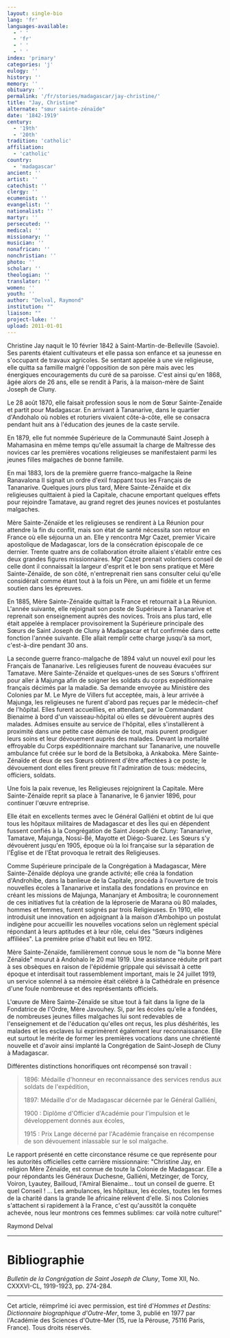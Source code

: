 ```yaml
---
layout: single-bio
lang: 'fr'
languages-available:
  - ' '
  - 'fr'
  - ' '
  - ' '
index: 'primary'
categories: 'j'
eulogy: ''
history: ''
memory: ''
obituary: ''
permalink: '/fr/stories/madagascar/jay-christine/'
title: "Jay, Christine"
alternate: "sœur sainte-zénaïde"
date: '1842-1919'
century:
  - '19th'
  - '20th'
tradition: 'catholic'
affiliation:
  - 'catholic'
country:
  - 'madagascar'
ancient: ''
artist: ''
catechist: ''
clergy: ''
ecumenist: ''
evangelist: ''
nationalist: ''
martyr: ''
persecuted: ''
medical: ''
missionary: ''
musician: ''
nonafrican: ''
nonchristian: ''
photo: ''
scholar: ''
theologian: ''
translator: ''
women: ''
youth: ''
author: "Delval, Raymond"
institution: ""
liaison: ""
project-luke: ''
upload: 2011-01-01
---
```




Christine Jay naquit le 10 février 1842 à Saint-Martin-de-Belleville (Savoie). Ses parents étaient cultivateurs et elle passa son enfance et sa jeunesse en s'occupant de travaux agricoles. Se sentant appelée à une vie religieuse, elle quitta sa famille malgré l'opposition de son père mais avec les énergiques encouragements du curé de sa paroisse. C'est ainsi qu'en 1868, âgée alors de 26 ans, elle se rendit à Paris, à la maison-mère de Saint Joseph de Cluny.

Le 28 août 1870, elle faisait profession sous le nom de Sœur Sainte-Zenaïde et partit pour Madagascar. En arrivant à Tananarive, dans le quartier d'Andohalo où nobles et roturiers vivaient côte-à-côte, elle se consacra pendant huit ans à l'éducation des jeunes de la caste servile.

En 1879, elle fut nommée Supérieure de la Communauté Saint Joseph à Mahamasina en même temps qu'elle assumait la charge de Maîtresse des novices car les premières vocations religieuses se manifestaient parmi les jeunes filles malgaches de bonne famille.

En mai 1883, lors de la première guerre franco-malgache la Reine Ranavalona II signait un ordre d'exil frappant tous les Français de Tananarive. Quelques jours plus tard, Mère Sainte-Zénaïde et dix religieuses quittaient à pied la Capitale, chacune emportant quelques effets pour rejoindre Tamatave, au grand regret des jeunes novices et postulantes malgaches.

Mère Sainte-Zénaïde et les religieuses se rendirent à La Réunion pour attendre la fin du conflit, mais son état de santé nécessita son retour en France où elle séjourna un an. Elle y rencontra Mgr Cazet, premier Vicaire apostolique de Madagascar, lors de la consécration épiscopale de ce dernier. Trente quatre ans de collaboration étroite allaient s'établir entre ces deux grandes figures missionnaires. Mgr Cazet prenait volontiers conseil de celle dont il connaissait la largeur d'esprit et le bon sens pratique et Mère Sainte-Zénaïde, de son côté, n'entreprenait rien sans consulter celui qu'elle considérait comme étant tout à la fois un Père, un ami fidèle et un ferme soutien dans les épreuves.

En 1885, Mère Sainte-Zénaïde quittait la France et retournait à La Réunion. L'année suivante, elle rejoignait son poste de Supérieure à Tananarive et reprenait son enseignement auprès des novices. Trois ans plus tard, elle était appelée à remplacer provisoirement la Supérieure principale des Sœurs de Saint Joseph de Cluny à Madagascar et fut confirmée dans cette fonction l'année suivante. Elle allait remplir cette charge jusqu'à sa mort, c'est-à-dire pendant 30 ans.

La seconde guerre franco-malgache de 1894 valut un nouvel exil pour les Français de Tananarive. Les religieuses furent de nouveau évacuées sur Tamatave. Mère Sainte-Zénaïde et quelques-unes de ses Sœurs s'offrirent pour aller à Majunga afin de soigner les soldats du corps expéditionnaire français décimés par la maladie. Sa demande envoyée au Ministère des Colonies par M. Le Myre de Villers fut acceptée, mais, à leur arrivée à Majunga, les religieuses ne furent d'abord pas reçues par le médecin-chef de l'hôpital. Elles furent accueillies, en attendant, par le Commandant Bienaime à bord d'un vaisseau-hôpital où elles se dévouèrent auprès des malades. Admises ensuite au service de l'hôpital, elles s'installèrent à proximité dans une petite case démunie de tout, mais purent prodiguer leurs soins et leur dévouement auprès des malades. Devant la mortalité effroyable du Corps expéditionnaire marchant sur Tananarive, une nouvelle ambulance fut créée sur le bord de la Betsiboka, à Ankaboka. Mère Sainte-Zénaïde et deux de ses Sœurs obtinrent d'être affectées à ce poste; le dévouement dont elles firent preuve fit l'admiration de tous: médecins, officiers, soldats.

Une fois la paix revenue, les Religieuses rejoignirent la Capitale. Mère Sainte-Zénaïde reprit sa place à Tananarive, le 6 janvier 1896, pour continuer l'œuvre entreprise.

Elle était en excellents termes avec le Général Galliéni et obtint de lui que tous les hôpitaux militaires de Madagascar et des Îles qui en dépendent fussent confiés à la Congrégation de Saint Joseph de Cluny: Tananarive, Tamatave, Majunga, Nossi-Bé, Mayotte et Diégo-Suarez. Les Sœurs s'y dévouèrent jusqu'en 1905, époque où la loi française sur la séparation de l'Église et de l'État provoqua le retrait des Religieuses.

Comme Supérieure principale de la Congrégation à Madagascar, Mère Sainte-Zénaïde déploya une grande activité; elle créa la fondation d'Androhibe, dans la banlieue de la Capitale, procéda à l'ouverture de trois nouvelles écoles à Tananarive et installa des fondations en province en créant les missions de Majunga, Mananjary et Ambositra; le couronnement de ces initiatives fut la création de la léproserie de Marana où 80 malades, hommes et femmes, furent soignés par trois Religieuses. En 1910, elle introduisit une innovation en adjoignant à la maison d'Ambohipo un postulat indigène pour accueillir les nouvelles vocations selon un règlement spécial répondant à leurs aptitudes et à leur rôle, celui des "Sœurs indigènes affiliées". La première prise d'habit eut lieu en 1912.

Mère Sainte-Zénaïde, familièrement connue sous le nom de "la bonne Mère Zénaïde" mourut à Andohalo le 20 mai 1919. Une assistance réduite prit part à ses obsèques en raison de l'épidémie grippale qui sévissait à cette époque et interdisait tout rassemblement important, mais le 24 juillet 1919, un service solennel à sa mémoire était célébré à la Cathédrale en présence d'une foule nombreuse et des représentants officiels.

L'œuvre de Mère Sainte-Zénaïde se situe tout à fait dans la ligne de la Fondatrice de l'Ordre, Mère Javouhey. Si, par les écoles qu'elle a fondées, de nombreuses jeunes filles malgaches lui sont redevables de l'enseignement et de l'éducation qu'elles ont reçus, les plus déshérités, les malades et les esclaves lui exprimèrent également leur reconnaissance. Elle eut surtout le mérite de former les premières vocations dans une chrétienté nouvelle et d'avoir ainsi implanté la Congrégation de Saint-Joseph de Cluny à Madagascar.

Différentes distinctions honorifiques ont récompensé son travail :

> 1896: Médaille d'honneur en reconnaissance des services rendus aux soldats de l'expédition,
> 
> 1897: Médaille d'or de Madagascar décernée par le Général Galliéni,
> 
> 1900 : Diplôme d'Officier d'Académie pour l'impulsion et le développement donnés aux écoles,
> 
> 1915 : Prix Lange décerné par l'Académie française en récompense de son dévouement inlassable sur le sol malgache.

Le rapport présenté en cette circonstance résume ce que représente pour les autorités officielles cette carrière missionnaire: "Christine Jay, en religion Mère Zénaïde, est connue de toute la Colonie de Madagascar. Elle a pour répondants les Généraux Duchesne, Galliéni, Metzinger, de Torcy, Voiron, Lyautey, Bailloud, l'Amiral Bienaime... tout un conseil de guerre. Et quel Conseil ! ... Les ambulances, les hôpitaux, les écoles, toutes les formes de la charité dans la grande île africaine relèvent d'elle. Si nos Colonies s'attachent si rapidement à la France, c'est qu'aussitôt la conquête achevée, nous leur montrons ces femmes sublimes: car voilà notre culture!"

Raymond Delval

---

# Bibliographie

*Bulletin de la Congrégation de Saint Joseph de Cluny*, Tome XII, No. CXXXVI-CL, 1919-1923, pp. 274-284.

---

Cet article, réimprîmé ici avec permission, est tiré d'*Hommes et Destins: Dictionnaire biographique d'Outre-Mer*, tome 3, publié en 1977 par l'Académie des Sciences d'Outre-Mer (15, rue la Pérouse, 75116 Paris, France). Tous droits réservés.
